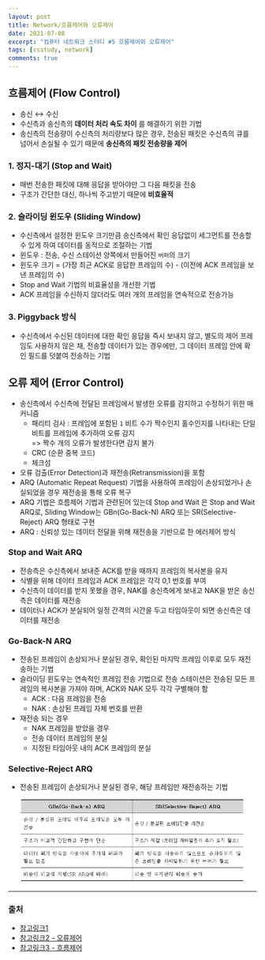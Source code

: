 ```yaml
---
layout: post
title: Network/흐름제어와 오류제어
date: 2021-07-08
excerpt: "컴퓨터 네트워크 스터디 #5 흐름제어와 오류제어"
tags: [csstudy, network]
comments: true
---
```


## 흐름제어 (Flow Control)
- 송신 ↔ 수신
- 수신측과 송신측의 **데이터 처리 속도 차이** 를 해결하기 위한 기법
- 송신측의 전송량이 수신측의 처리량보다 많은 경우, 전송된 패킷은 수신측의 큐를 넘어서 손실될 수 있기 때문에
**송신측의 패킷 전송량을 제어**

### 1. 정지-대기 (Stop and Wait)
- 매번 전송한 패킷에 대해 응답을 받아야만 그 다음 패킷을 전송
- 구조가 간단한 대신, 하나씩 주고받기 때문에 **비효율적**

### 2. 슬라이딩 윈도우 (Sliding Window)
- 수신측에서 설정한 윈도우 크기만큼 송신측에서 확인 응답없이 세그먼트를 전송할 수 있게 하여 데이터를 동적으로 조절하는 기법
- 윈도우 : 전송, 수신 스테이션 양쪽에서 만들어진 `버퍼`의 크기
- 윈도우 크기 = (가장 최근 ACK로 응답한 프레임의 수) - (이전에 ACK 프레임을 보낸 프레임의 수)
- Stop and Wait 기법의 비효율성을 개선한 기법
- ACK 프레임을 수신하지 않더라도 여러 개의 프레임을 연속적으로 전송가능

### 3. Piggyback 방식
- 수신측에서 수신된 데이터에 대한 확인 응답을 즉시 보내지 않고, 별도의 제어 프레임도 사용하지 않은 채,
전송할 데이터가 있는 경우에만, 그 데이터 프레임 안에 확인 필드를 덧붙여 전송하는 기법

## 오류 제어 (Error Control)
- 송신측에서 수신측에 전달된 프레임에서 발생한 오류를 감지하고 수정하기 위한 매커니즘
    - 패리티 검사 : 프레임에 포함된 `1` 비트 수가 짝수인지 홀수인지를 나타내는 단일비트를 프레임에 추가하여 오류 감지  
    => 짝수 개의 오류가 발생한다면 감지 불가
    - CRC (순환 중복 코드)
    - 체크섬
- 오류 검출(Error Detection)과 재전송(Retransmission)을 포함
- ARQ (Automatic Repeat Request) 기법을 사용하여 프레임이 손상되었거나 손실되었을 경우 재전송을 통해 오류 복구
- ARQ 기법은 흐름제어 기법과 관련된어 있는데 Stop and Wait 은 Stop and Wait ARQ로, Sliding Window는 GBn(Go-Back-N) ARQ
또는 SR(Selective-Reject) ARQ 형태로 구현
- ARQ : 신뢰성 있는 데이터 전달을 위해 재전송을 기반으로 한 에러제어 방식

### Stop and Wait ARQ
- 전송측은 수신측에서 보내준 ACK를 받을 때까지 프레임의 복사본을 유지
- 식별을 위해 데이터 프레임과 ACK 프레임은 각각 0,1 번호를 부여
- 수신측이 데이터를 받지 못했을 경우, NAK를 송신측에게 보내고 NAK을 받은 송신측은 데이터를 재전송
- 데이터나 ACK가 분실되어 일정 간격의 시간을 두고 타임아웃이 되면 송신측은 데이터를 재전송

### Go-Back-N ARQ
- 전송된 프레임이 손상되거나 분실된 경우, 확인된 마지막 프레임 이후로 모두 재전송하는 기법
- 슬라이딩 윈도우는 연속적인 프레임 전송 기법으로 전송 스테이션은 전송된 모든 프레임의 복사본을 가져야 하며,
ACK와 NAK 모두 각각 구별해야 함
    - ACK : 다음 프레임을 전송
    - NAK : 손상된 프레임 자체 번호를 반환
- 재전송 되는 경우
    - NAK 프레임을 받았을 경우
    - 전송 데이터 프레임의 분실
    - 지정된 타임아웃 내의 ACK 프레임의 분실

### Selective-Reject ARQ
- 전송된 프레임이 손상되거나 분실된 경우, 해당 프레임만 재전송하는 기법

<div style="width:90% !important; margin:0 auto">
<img src="/assets/img/flowcontrol.png" alt="flowcontrol.png">
</div>

---

### 출처
- [참고링크1](https://woovictory.github.io/2018/12/28/Network-Erro-Flow-Control/)
- [참고링크2 - 오류제어](http://www.ktword.co.kr/abbr_view.php?nav=&m_temp1=1299&id=772)
- [참고링크3 - 흐름제어](http://www.ktword.co.kr/abbr_view.php?m_temp1=392)
